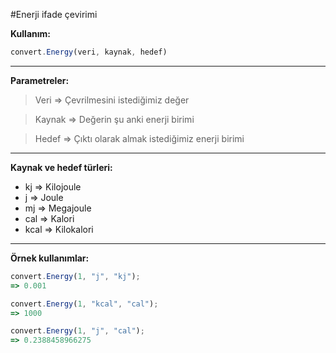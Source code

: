 #Enerji ifade çevirimi

**Kullanım:**
```javascript
convert.Energy(veri, kaynak, hedef)
```
----------


**Parametreler:**
> Veri => Çevrilmesini istediğimiz değer

> Kaynak => Değerin şu anki enerji birimi

> Hedef => Çıktı olarak almak istediğimiz enerji birimi


----------

**Kaynak ve hedef türleri:**

 - kj   => Kilojoule
 - j    => Joule
 - mj   => Megajoule
 - cal  => Kalori
 - kcal => Kilokalori
 
  
----------

**Örnek kullanımlar:**

```javascript
convert.Energy(1, "j", "kj");
=> 0.001

convert.Energy(1, "kcal", "cal");
=> 1000

convert.Energy(1, "j", "cal");
=> 0.2388458966275
```

